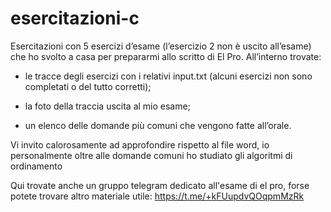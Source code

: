 # esercitazioni-c
Esercitazioni con 5 esercizi d’esame (l’esercizio 2 non è uscito all’esame) che ho svolto a casa per prepararmi allo scritto di El Pro.
All’interno trovate:

* le tracce degli esercizi con i relativi input.txt (alcuni esercizi non sono completati o del tutto corretti);

* la foto della traccia uscita al mio esame;

* un elenco delle domande più comuni che vengono fatte all’orale.

Vi invito calorosamente ad approfondire rispetto al file word, io personalmente oltre alle domande comuni ho studiato gli algoritmi di ordinamento

Qui trovate anche un gruppo telegram dedicato all'esame di el pro, forse potete trovare altro materiale utile: https://t.me/+kFUupdvQOqpmMzRk
